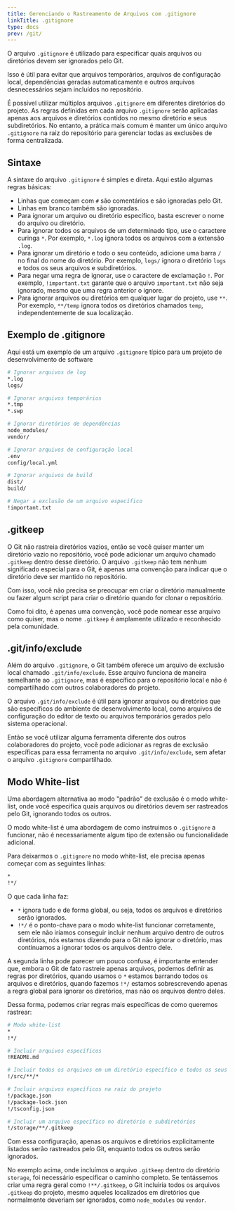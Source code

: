 ```yaml
---
title: Gerenciando o Rastreamento de Arquivos com .gitignore
linkTitle: .gitignore
type: docs
prev: /git/
---
```


O arquivo `.gitignore` é utilizado para especificar quais arquivos ou diretórios devem ser ignorados pelo Git.

Isso é útil para evitar que arquivos temporários, arquivos de configuração local, dependências geradas automaticamente
e outros arquivos desnecessários sejam incluídos no repositório.

É possível utilizar múltiplos arquivos `.gitignore` em diferentes diretórios do projeto. As regras definidas
em cada arquivo `.gitignore` serão aplicadas apenas aos arquivos e diretórios contidos no mesmo diretório e
seus subdiretórios. No entanto, a prática mais comum é manter um único arquivo `.gitignore` na raiz do
repositório para gerenciar todas as exclusões de forma centralizada.

## Sintaxe
A sintaxe do arquivo `.gitignore` é simples e direta. Aqui estão algumas regras básicas:

- Linhas que começam com `#` são comentários e são ignoradas pelo Git.
- Linhas em branco também são ignoradas.
- Para ignorar um arquivo ou diretório específico, basta escrever o nome do arquivo ou diretório.
- Para ignorar todos os arquivos de um determinado tipo, use o caractere curinga `*`. Por exemplo, `*.log` ignora todos os arquivos com a extensão `.log`.
- Para ignorar um diretório e todo o seu conteúdo, adicione uma barra `/` no final do nome do diretório. Por exemplo, `logs/` ignora o diretório `logs` e todos os seus arquivos e subdiretórios.
- Para negar uma regra de ignorar, use o caractere de exclamação `!`. Por exemplo, `!important.txt` garante que o arquivo `important.txt` não seja ignorado, mesmo que uma regra anterior o ignore.
- Para ignorar arquivos ou diretórios em qualquer lugar do projeto, use `**`. Por exemplo, `**/temp` ignora todos os diretórios chamados `temp`, independentemente de sua localização.


## Exemplo de .gitignore
Aqui está um exemplo de um arquivo `.gitignore` típico para um projeto de desenvolvimento de software

```sh
# Ignorar arquivos de log
*.log
logs/

# Ignorar arquivos temporários
*.tmp
*.swp

# Ignorar diretórios de dependências
node_modules/
vendor/

# Ignorar arquivos de configuração local
.env
config/local.yml

# Ignorar arquivos de build
dist/
build/

# Negar a exclusão de um arquivo específico
!important.txt
```

## .gitkeep

O Git não rastreia diretórios vazios, então se você quiser manter um diretório vazio no repositório,
você pode adicionar um arquivo chamado `.gitkeep` dentro desse diretório. O arquivo `.gitkeep` não tem
nenhum significado especial para o Git, é apenas uma convenção para indicar que o diretório deve ser
mantido no repositório.

Com isso, você não precisa se preocupar em criar o diretório manualmente ou fazer algum script para
criar o diretório quando for clonar o repositório.

Como foi dito, é apenas uma convenção, você pode nomear esse arquivo como quiser, mas o nome `.gitkeep`
é amplamente utilizado e reconhecido pela comunidade.


## .git/info/exclude

Além do arquivo `.gitignore`, o Git também oferece um arquivo de exclusão local chamado `.git/info/exclude`.
Esse arquivo funciona de maneira semelhante ao `.gitignore`, mas é específico para o repositório local
e não é compartilhado com outros colaboradores do projeto.

O arquivo `.git/info/exclude` é útil para ignorar arquivos ou diretórios que são específicos do ambiente
de desenvolvimento local, como arquivos de configuração do editor de texto ou arquivos temporários gerados
pelo sistema operacional.

Então se você utilizar alguma ferramenta diferente dos outros colaboradores do projeto, você pode adicionar
as regras de exclusão específicas para essa ferramenta no arquivo `.git/info/exclude`, sem afetar o arquivo
`.gitignore` compartilhado.

## Modo White-list
Uma abordagem alternativa ao modo "padrão" de exclusão é o modo white-list, onde você especifica
quais arquivos ou diretórios devem ser rastreados pelo Git, ignorando todos os outros.

O modo white-list é uma abordagem de como instruimos o `.gitignore` a funcionar, não é necessariamente algum tipo de
extensão ou funcionalidade adicional.

Para deixarmos o `.gitignore` no modo white-list, ele precisa apenas começar com as seguintes linhas:

```sh
*
!*/
```

O que cada linha faz:
- `*` ignora tudo e de forma global, ou seja, todos os arquivos e diretórios serão ignorados.
- `!*/` é o ponto-chave para o modo white-list funcionar corretamente, sem ele não iríamos conseguir incluir nenhum 
  arquivo dentro de outros diretórios, nós estamos dizendo para o Git não ignorar o diretório, mas continuamos a ignorar
  todos os arquivos dentro dele.

A segunda linha pode parecer um pouco confusa, é importante entender que, embora o Git de fato rastreie apenas
arquivos, podemos definir as regras por diretórios, quando usamos o `*` estamos barrando todos os arquivos e
diretórios, quando fazemos `!*/` estamos sobrescrevendo apenas a regra global para ignorar os diretórios, mas não os
arquivos dentro deles.

Dessa forma, podemos criar regras mais específicas de como queremos rastrear:
```sh
# Modo white-list
*
!*/

# Incluir arquivos específicos
!README.md

# Incluir todos os arquivos em um diretório específico e todos os seus subdiretórios
!/src/**/*

# Incluir arquivos específicos na raiz do projeto
!/package.json
!/package-lock.json
!/tsconfig.json

# Incluir um arquivo específico no diretório e subdiretórios
!/storage/**/.gitkeep

```

Com essa configuração, apenas os arquivos e diretórios explicitamente listados serão rastreados pelo Git,
enquanto todos os outros serão ignorados.


No exemplo acima, onde incluímos o arquivo `.gitkeep` dentro do diretório `storage`, foi necessário especificar
o caminho completo. Se tentássemos criar uma regra geral como `!**/.gitkeep`, o Git incluiria todos os
arquivos `.gitkeep` do projeto, mesmo aqueles localizados em diretórios que normalmente deveriam ser ignorados,
como `node_modules` ou `vendor`.
